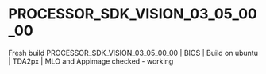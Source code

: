# PROCESSOR_SDK_VISION_03_05_00_00
Fresh build PROCESSOR_SDK_VISION_03_05_00_00 | BIOS | Build on ubuntu | TDA2px | MLO and Appimage checked - working
